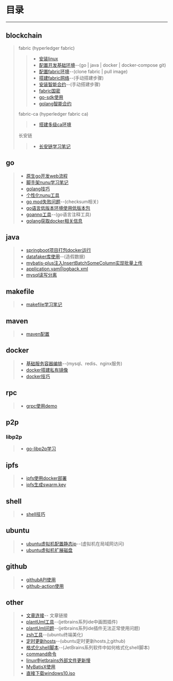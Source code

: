 # 目录

------

## blockchain

> fabric (hyperledger fabric)
>
>> * [安装linux](blockchain/hyperledger/fabric/001-安装linux虚拟机.md)
>> * [配置开发基础环境](blockchain/hyperledger/fabric/002-配置开发基础环境.md)--(go | java | docker | docker-compose git)
>> * [配置fabric环境](blockchain/hyperledger/fabric/003-配置fabric环境.md)--(clone fabric | pull image)
>> * [搭建fabric网络](blockchain/hyperledger/fabric/004-搭建fabric网络.md)--(手动搭建步骤)
>> * [安装智能合约](blockchain/hyperledger/fabric/005-安装智能合约.md)--(手动搭建步骤)
>> * [fabric国密](blockchain/hyperledger/fabric/006-fabric国密搭建步骤.md)
>> * [go-sdk使用](blockchain/hyperledger/fabric/007-fabric-go-sdk使用.md)
>> * [golang智能合约](blockchain/hyperledger/fabric/008-fabric智能合约开发流程.md)
>
> fabric-ca (hyperledger fabric ca)
>
>> * [搭建多级ca环境](blockchain/hyperledger/fabric-ca/001-多级CA.md)
>
> 长安链
>
>> * [长安链学习笔记](blockchain/chainmaker/001-学习记录.md)
>

## go

> * [原生go开发web流程](./go/001-go原生web开发流程.md)
> * [脚手架nunu学习笔记](./go/002-脚手架nunu学习笔记.md)
> * [golang技巧](./go/005-golang使用技巧.md)
> * [个性化nunu工具](./go/006-个性化nunu.md)
> * [go mod失败问题](./go/003-gomod失败.md)--(checksum相关)
> * [go语言低版本环境使用低版本包](./go/007-go1.16使用golang.x相关包.md)
> * [goanno工具](./go/004-go语言注释代码工具.md)--(go语言注释工具)
> * [golang获取docker相关信息](./go/008-go获取docker相关信息.md)

## java

> * [springboot项目打包docker运行](./java/001-springboot打包.md)
> * [datafaker库使用](./java/002-datafaker库使用.md)--(造假数据)
> * [mybatis-plus注入InsertBatchSomeColumn实现批量上传](./java/003-Mybatis-plus注入InsertBatchSomeColumn教程.md)
> * [application.yaml|logback.xml](./java/004-springboot项目配置.md)
> * [mysql读写分离](./java/005-mysql读写分离.md)

## makefile

> * [makefile学习笔记](./makefile/001-makefile笔记.md)

## maven

> * [maven配置](./maven/001-maven相关配置.md)

## docker

> * [基础服务容器编排](docker/002-基础服务容器部署.md)--(mysql、redis、nginx服务)
> * [docker搭建私有镜像](./docker/001-docker搭建私有镜像.md)
> * [docker技巧](./docker/003-docker技巧.md)

## rpc

> * [grpc使用demo](./rpc/001-grpc使用.md)

## p2p

### libp2p

> * [go-libp2p学习](./p2p/libp2p/001-go-libp2p学习.md)

## ipfs

> * [ipfs使用docker部署](./ipfs/001-ipfs打镜像.md)
> * [ipfs生成swarm.key](./ipfs/002-ipfs-swarmkey生成.md)

## shell

> * [shell技巧](./linux/003-shell技巧.md)

## ubuntu

> * [ubuntu虚拟机配置静态ip](linux/002-ubuntu20.04虚拟机配置静态ip及dns服务.md)--(虚拟机在局域网访问)
> * [ubuntu虚拟机扩展磁盘](./linux/004-虚拟机扩展磁盘.md)

## github

> * [githubAPI使用](./github/001-githubAPI使用.md)
> * [github-action使用](github/002-github-action使用.md)

## other

> * [文章连接](other/002-文章链接.md)-- 文章链接
> * [plantUml工具](other/001-plantUml.md)--(jetbrains系列ide中画图插件)
> * [plantUml问题](other/003-plantUml-缺少工具.md)--(jetbrains系列ide插件无法正常使用问题)
> * [zsh工具](other/004-zsh配置.md)--(ubuntu终端美化)
> * [定时更新hosts](linux/005-定时更新hosts.md)--(ubuntu定时更新hosts上github)
> * [格式化shell脚本](./other/006-Jetbrains中Shfmt配置.md)--(JetBrains系列软件中如何格式化shell脚本)
> * [command命令](./other/007-command记录.md)
> * [linux中jetbrains外部文件更新慢](./other/008-linux-jetbrains-external-file-changes-sync-slow.md)
> * [MyBatisX使用](./other/009-MyBatisX使用.md)
> * [直接下载windows10.iso](./other/010-卡bug从微软官方下载iso镜像.md)


